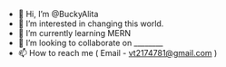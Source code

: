 - 👋 Hi, I’m @BuckyAlita
- 👀 I’m interested in changing this world.
- 🌱 I’m currently learning MERN
- 💞️ I’m looking to collaborate on ________
- 📫 How to reach me ( Email - vt2174781@gmail.com )

<!---
BuckyAlita/BuckyAlita is a ✨ special ✨ repository because its `README.md` (this file) appears on your GitHub profile.
You can click the Preview link to take a look at your changes.
--->
